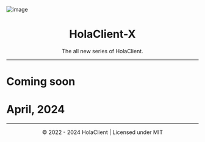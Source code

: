 ![image](https://github.com/HolaClient/X/assets/102372274/4466b22c-4919-49d6-ac6a-1addfd5ad963)

<h1 align="center" dir="auto">HolaClient-X</h1>
<p align="center">
The all new series of HolaClient.
</p>

---

# Coming soon<br>
# April, 2024

---

<p align="center">
© 2022 - 2024 HolaClient | Licensed under MIT
</p>
